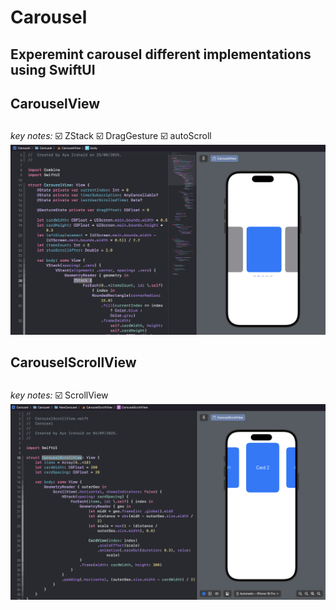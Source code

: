 # Carousel
## Experemint carousel different implementations using SwiftUI<h2>
## CarouselView<h2>
_key notes:_
☑️ ZStack
☑️ DragGesture
☑️ autoScroll
![CarouselView](assets/one.png)
## CarouselScrollView<h2>
_key notes:_
☑️ ScrollView
![CarouselView](assets/two.png)


  

